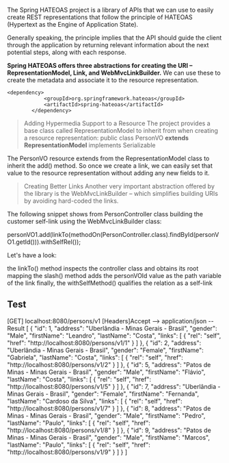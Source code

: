 The Spring HATEOAS project is a library of APIs that we can use to easily create REST representations that follow the principle of HATEOAS (Hypertext as the Engine of Application State).

Generally speaking, the principle implies that the API should guide the client through the application by returning relevant information about the next potential steps, along with each response.

**Spring HATEOAS offers three abstractions for creating the URI – RepresentationModel, Link, and WebMvcLinkBuilder.** We can use these to create the metadata and associate it to the resource representation.

```
<dependency>
			<groupId>org.springframework.hateoas</groupId>
			<artifactId>spring-hateoas</artifactId>
		</dependency>
```

>  Adding Hypermedia Support to a Resource
The project provides a base class called RepresentationModel to inherit from when creating a resource representation:
public class PersonVO **extends RepresentationModel<PersonVO>** implements Serializable

The PersonVO resource extends from the RepresentationModel class to inherit the add() method. So once we create a link, we can easily set that value to the resource representation without adding any new fields to it.

> Creating Better Links
Another very important abstraction offered by the library is the WebMvcLinkBuilder – which simplifies building URIs by avoiding hard-coded the links.

The following snippet shows from PersonController class building the customer self-link using the WebMvcLinkBuilder class: 

personVO1.add(linkTo(methodOn(PersonController.class).findById(personVO1.getId())).withSelfRel());

Let's have a look:

the linkTo() method inspects the controller class and obtains its root mapping
the slash() method adds the personVOId value as the path variable of the link
finally, the withSelfMethod() qualifies the relation as a self-link



Test
-------------
[GET] localhost:8080/persons/v1
[Headers]Accept --> application/json
--Result
[
{
"id": 1,
"address": "Uberlândia - Minas Gerais - Brasil",
"gender": "Male",
"firstName": "Leandro",
"lastName": "Costa",
"links": [
{
"rel": "self",
"href": "http://localhost:8080/persons/v1/1"
}
]
},
{
"id": 2,
"address": "Uberlândia - Minas Gerais - Brasil",
"gender": "Female",
"firstName": "Gabriela",
"lastName": "Costa",
"links": [
{
"rel": "self",
"href": "http://localhost:8080/persons/v1/2"
}
]
},
{
"id": 5,
"address": "Patos de Minas - Minas Gerais - Brasil",
"gender": "Male",
"firstName": "Flávio",
"lastName": "Costa",
"links": [
{
"rel": "self",
"href": "http://localhost:8080/persons/v1/5"
}
]
},
{
"id": 7,
"address": "Uberlândia - Minas Gerais - Brasil",
"gender": "Female",
"firstName": "Fernanda",
"lastName": "Cardoso da Silva",
"links": [
{
"rel": "self",
"href": "http://localhost:8080/persons/v1/7"
}
]
},
{
"id": 8,
"address": "Patos de Minas - Minas Gerais - Brasil",
"gender": "Male",
"firstName": "Pedro",
"lastName": "Paulo",
"links": [
{
"rel": "self",
"href": "http://localhost:8080/persons/v1/8"
}
]
},
{
"id": 9,
"address": "Patos de Minas - Minas Gerais - Brasil",
"gender": "Male",
"firstName": "Marcos",
"lastName": "Paulo",
"links": [
{
"rel": "self",
"href": "http://localhost:8080/persons/v1/9"
}
]
}
]